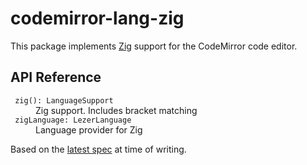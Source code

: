 # codemirror-lang-zig

This package implements [Zig](https://ziglang.org/) support for the CodeMirror code editor.

## API Reference

<dl>
  <dt> <code> zig(): LanguageSupport </code>
  <dd> Zig support. Includes bracket matching

  <dt> <code> zigLanguage: LezerLanguage </code>
  <dd> Language provider for Zig
</dl>

Based on the [latest spec](https://github.com/ziglang/zig-spec/blob/1029b822dc5e62ac1e701ea832b59e8f757d245e/grammar/grammar.y) at time of writing.
